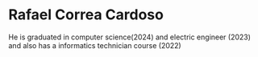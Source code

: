 # Rafael Correa Cardoso
He is graduated in computer science(2024) and electric engineer (2023) and also has a informatics technician course (2022)
